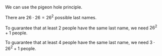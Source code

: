 We can use the pigeon hole principle.

There are $26 \cdot 26 = 26^2$ possible last names.

To guarantee that at least 2 people have the same last name, we need $26^2+1$ people.

To guarantee that at least 4 people have the same last name, we need $3 \cdot 26^2+1$ people.
